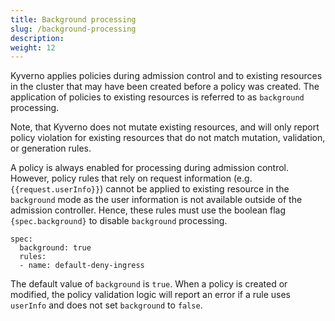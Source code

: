 ```yaml
---
title: Background processing 
slug: /background-processing
description: 
weight: 12
---
```


Kyverno applies policies during admission control and to existing resources in the cluster that may have been created before a policy was created. The application of policies to existing resources is referred to as `background` processing. 

Note, that Kyverno does not mutate existing resources, and will only report policy violation for existing resources that do not match mutation, validation, or generation rules.

A policy is always enabled for processing during admission control. However, policy rules that rely on request information (e.g. `{{request.userInfo}}`) cannot be applied to existing resource in the `background` mode as the user information is not available outside of the admission controller. Hence, these rules must use the boolean flag `{spec.background}` to disable `background` processing.

```
spec:
  background: true
  rules:
  - name: default-deny-ingress
```

The default value of `background` is `true`. When a policy is created or modified, the policy validation logic will report an error if a rule uses `userInfo` and does not set `background` to `false`.

